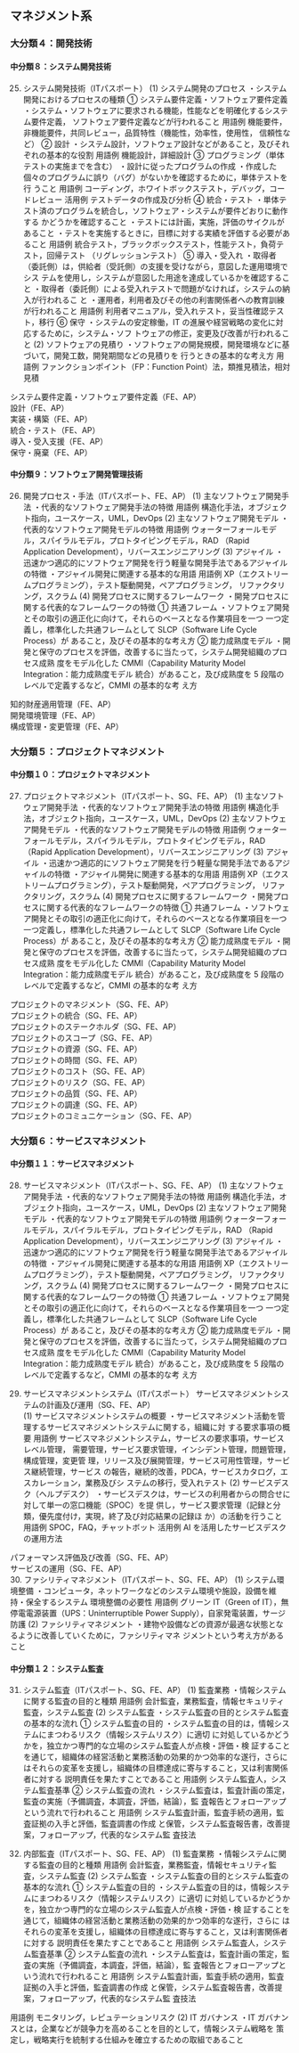 ## マネジメント系
### 大分類４：開発技術
#### 中分類８：システム開発技術
25. システム開発技術（ITパスポート）
(1) システム開発のプロセス 
・システム開発におけるプロセスの種類
① システム要件定義・ソフトウェア要件定義
・システム・ソフトウェアに要求される機能，性能などを明確化するシステム要件定義，
ソフトウェア要件定義などが行われること
用語例 機能要件，非機能要件，共同レビュー，品質特性（機能性，効率性，使用性，
信頼性など）
② 設計
・システム設計，ソフトウェア設計などがあること，及びそれぞれの基本的な役割
用語例 機能設計，詳細設計
③ プログラミング（単体テストの実施までを含む）
・設計に従ったプログラムの作成
・作成した個々のプログラムに誤り（バグ）がないかを確認するために，単体テストを行
うこと
用語例 コーディング，ホワイトボックステスト，デバッグ，コードレビュー
活用例 テストデータの作成及び分析
④ 統合・テスト
・単体テスト済のプログラムを統合し，ソフトウェア・システムが要件どおりに動作する
かどうかを確認すること
・テストには計画，実施，評価のサイクルがあること
・テストを実施するときに，目標に対する実績を評価する必要があること
用語例 統合テスト，ブラックボックステスト，性能テスト，負荷テスト，回帰テスト
（リグレッションテスト）
⑤ 導入・受入れ
・取得者（委託側）は，供給者（受託側）の支援を受けながら，意図した運用環境でシス
テムを使用し，システムが意図した用途を達成しているかを確認すること
・取得者（委託側）による受入れテストで問題がなければ，システムの納入が行われるこ
と
・運用者，利用者及びその他の利害関係者への教育訓練が行われること
用語例 利用者マニュアル，受入れテスト，妥当性確認テスト，移行
⑥ 保守
・システムの安定稼働，IT の進展や経営戦略の変化に対応するために，システム・ソフ
トウェアの修正，変更及び改善が行われること
(2) ソフトウェアの見積り 
・ソフトウェアの開発規模，開発環境などに基づいて，開発工数，開発期間などの見積りを
行うときの基本的な考え方
用語例 ファンクションポイント（FP：Function Point）法，類推見積法，相対見積



  
システム要件定義・ソフトウェア要件定義（FE、AP）  
設計（FE、AP）  
実装・構築（FE、AP）  
統合・テスト（FE、AP）  
導入・受入支援（FE、AP）  
保守・廃棄（FE、AP）  


#### 中分類９：ソフトウェア開発管理技術
26. 開発プロセス・手法（ITパスポート、FE、AP）
(1) 主なソフトウェア開発手法 
・代表的なソフトウェア開発手法の特徴
用語例 構造化手法，オブジェクト指向，ユースケース，UML，DevOps
(2) 主なソフトウェア開発モデル 
・代表的なソフトウェア開発モデルの特徴
用語例 ウォーターフォールモデル，スパイラルモデル，プロトタイピングモデル，RAD
（Rapid Application Development），リバースエンジニアリング
(3) アジャイル 
・迅速かつ適応的にソフトウェア開発を行う軽量な開発手法であるアジャイルの特徴
・アジャイル開発に関連する基本的な用語
用語例 XP（エクストリームプログラミング），テスト駆動開発，ペアプログラミング，
リファクタリング，スクラム
(4) 開発プロセスに関するフレームワーク 
・開発プロセスに関する代表的なフレームワークの特徴
① 共通フレーム
・ソフトウェア開発とその取引の適正化に向けて，それらのベースとなる作業項目を一つ
一つ定義し，標準化した共通フレームとして SLCP（Software Life Cycle Process）が
あること，及びその基本的な考え方
② 能力成熟度モデル
・開発と保守のプロセスを評価，改善するに当たって，システム開発組織のプロセス成熟
度をモデル化した CMMI（Capability Maturity Model Integration：能力成熟度モデル
統合）があること，及び成熟度を 5 段階のレベルで定義するなど，CMMI の基本的な考
え方




知的財産適用管理（FE、AP）  
開発環境管理（FE、AP）  
構成管理・変更管理（FE、AP）  

### 大分類５：プロジェクトマネジメント
#### 中分類１０：プロジェクトマネジメント
27. プロジェクトマネジメント（ITパスポート、SG、FE、AP）
(1) 主なソフトウェア開発手法 
・代表的なソフトウェア開発手法の特徴
用語例 構造化手法，オブジェクト指向，ユースケース，UML，DevOps
(2) 主なソフトウェア開発モデル 
・代表的なソフトウェア開発モデルの特徴
用語例 ウォーターフォールモデル，スパイラルモデル，プロトタイピングモデル，RAD
（Rapid Application Development），リバースエンジニアリング
(3) アジャイル 
・迅速かつ適応的にソフトウェア開発を行う軽量な開発手法であるアジャイルの特徴
・アジャイル開発に関連する基本的な用語
用語例 XP（エクストリームプログラミング），テスト駆動開発，ペアプログラミング，
リファクタリング，スクラム
(4) 開発プロセスに関するフレームワーク 
・開発プロセスに関する代表的なフレームワークの特徴
① 共通フレーム
・ソフトウェア開発とその取引の適正化に向けて，それらのベースとなる作業項目を一つ
一つ定義し，標準化した共通フレームとして SLCP（Software Life Cycle Process）が
あること，及びその基本的な考え方
② 能力成熟度モデル
・開発と保守のプロセスを評価，改善するに当たって，システム開発組織のプロセス成熟
度をモデル化した CMMI（Capability Maturity Model Integration：能力成熟度モデル
統合）があること，及び成熟度を 5 段階のレベルで定義するなど，CMMI の基本的な考
え方




プロジェクトのマネジメント（SG、FE、AP）  
プロジェクトの統合（SG、FE、AP）  
プロジェクトのステークホルダ（SG、FE、AP）  
プロジェクトのスコープ（SG、FE、AP）  
プロジェクトの資源（SG、FE、AP）  
プロジェクトの時間（SG、FE、AP）  
プロジェクトのコスト（SG、FE、AP）  
プロジェクトのリスク（SG、FE、AP）  
プロジェクトの品質（SG、FE、AP）  
プロジェクトの調達（SG、FE、AP）  
プロジェクトのコミュニケーション（SG、FE、AP）  


### 大分類６：サービスマネジメント
#### 中分類１１：サービスマネジメント
28. サービスマネジメント（ITパスポート、SG、FE、AP）
(1) 主なソフトウェア開発手法 
・代表的なソフトウェア開発手法の特徴
用語例 構造化手法，オブジェクト指向，ユースケース，UML，DevOps
(2) 主なソフトウェア開発モデル 
・代表的なソフトウェア開発モデルの特徴
用語例 ウォーターフォールモデル，スパイラルモデル，プロトタイピングモデル，RAD
（Rapid Application Development），リバースエンジニアリング
(3) アジャイル 
・迅速かつ適応的にソフトウェア開発を行う軽量な開発手法であるアジャイルの特徴
・アジャイル開発に関連する基本的な用語
用語例 XP（エクストリームプログラミング），テスト駆動開発，ペアプログラミング，
リファクタリング，スクラム
(4) 開発プロセスに関するフレームワーク 
・開発プロセスに関する代表的なフレームワークの特徴
① 共通フレーム
・ソフトウェア開発とその取引の適正化に向けて，それらのベースとなる作業項目を一つ
一つ定義し，標準化した共通フレームとして SLCP（Software Life Cycle Process）が
あること，及びその基本的な考え方
② 能力成熟度モデル
・開発と保守のプロセスを評価，改善するに当たって，システム開発組織のプロセス成熟
度をモデル化した CMMI（Capability Maturity Model Integration：能力成熟度モデル
統合）があること，及び成熟度を 5 段階のレベルで定義するなど，CMMI の基本的な考
え方



29. サービスマネジメントシステム（ITパスポート）
サービスマネジメントシステムの計画及び運用（SG、FE、AP）  
(1) サービスマネジメントシステムの概要 
・サービスマネジメント活動を管理するサービスマネジメントシステムに関する，組織に対
する要求事項の概要
用語例 サービスマネジメントシステム，サービスの要求事項，サービスレベル管理，
需要管理，サービス要求管理，インシデント管理，問題管理，構成管理，変更管
理，リリース及び展開管理，サービス可用性管理，サービス継続管理，サービス
の報告，継続的改善，PDCA，サービスカタログ，エスカレーション，業務及びシ
ステムの移行，受入れテスト
(2) サービスデスク（ヘルプデスク） 
・サービスデスクは，サービスの利用者からの問合せに対して単一の窓口機能（SPOC）を提
供し，サービス要求管理（記録と分類，優先度付け，実現，終了及び対応結果の記録ほ
か）の活動を行うこと
用語例 SPOC，FAQ，チャットボット
活用例 AI を活用したサービスデスクの運用方法

パフォーマンス評価及び改善（SG、FE、AP）  
サービスの運用（SG、FE、AP）  
30. ファシリティマネジメント（ITパスポート、SG、FE、AP）
(1) システム環境整備 
・コンピュータ，ネットワークなどのシステム環境や施設，設備を維持・保全するシステム
環境整備の必要性
用語例 グリーン IT（Green of IT），無停電電源装置（UPS：Uninterruptible Power 
Supply），自家発電装置，サージ防護
(2) ファシリティマネジメント 
・建物や設備などの資源が最適な状態となるように改善していくために，ファシリティマネ
ジメントという考え方があること


#### 中分類１２：システム監査
31. システム監査（ITパスポート、SG、FE、AP）
(1) 監査業務 
・情報システムに関する監査の目的と種類
用語例 会計監査，業務監査，情報セキュリティ監査，システム監査
(2) システム監査 
・システム監査の目的とシステム監査の基本的な流れ
① システム監査の目的
・システム監査の目的は，情報システムにまつわるリスク（情報システムリスク）に適切
に対処しているかどうかを，独立かつ専門的な立場のシステム監査人が点検・評価・検
証することを通じて，組織体の経営活動と業務活動の効果的かつ効率的な遂行，さらに
はそれらの変革を支援し，組織体の目標達成に寄与すること，又は利害関係者に対する
説明責任を果たすことであること
用語例 システム監査人，システム監査基準
② システム監査の流れ
・システム監査は，監査計画の策定，監査の実施（予備調査，本調査，評価，結論），監
査報告とフォローアップという流れで行われること
用語例 システム監査計画，監査手続の適用，監査証拠の入手と評価，監査調書の作成
と保管，システム監査報告書，改善提案，フォローアップ，代表的なシステム監
査技法

32. 内部監査（ITパスポート、SG、FE、AP）
(1) 監査業務 
・情報システムに関する監査の目的と種類
用語例 会計監査，業務監査，情報セキュリティ監査，システム監査
(2) システム監査 
・システム監査の目的とシステム監査の基本的な流れ
① システム監査の目的
・システム監査の目的は，情報システムにまつわるリスク（情報システムリスク）に適切
に対処しているかどうかを，独立かつ専門的な立場のシステム監査人が点検・評価・検
証することを通じて，組織体の経営活動と業務活動の効果的かつ効率的な遂行，さらに
はそれらの変革を支援し，組織体の目標達成に寄与すること，又は利害関係者に対する
説明責任を果たすことであること
用語例 システム監査人，システム監査基準
② システム監査の流れ
・システム監査は，監査計画の策定，監査の実施（予備調査，本調査，評価，結論），監
査報告とフォローアップという流れで行われること
用語例 システム監査計画，監査手続の適用，監査証拠の入手と評価，監査調書の作成
と保管，システム監査報告書，改善提案，フォローアップ，代表的なシステム監
査技法

用語例 モニタリング，レピュテーションリスク
(2) IT ガバナンス 
・IT ガバナンスとは，企業などが競争力を高めることを目的として，情報システム戦略を
策定し，戦略実行を統制する仕組みを確立するための取組であること

